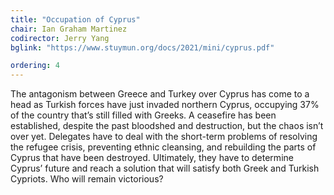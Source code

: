 ```yaml
---
title: "Occupation of Cyprus"
chair: Ian Graham Martinez
codirector: Jerry Yang
bglink: "https://www.stuymun.org/docs/2021/mini/cyprus.pdf"

ordering: 4
---
```

The antagonism between Greece and Turkey over Cyprus has come to a head as Turkish forces have just invaded northern Cyprus, occupying 37% of the country that’s still filled with Greeks. A ceasefire has been established, despite the past bloodshed and destruction, but the chaos isn’t over yet. Delegates have to deal with the short-term problems of resolving the refugee crisis, preventing ethnic cleansing, and rebuilding the parts of Cyprus that have been destroyed. Ultimately, they have to determine Cyprus’ future and reach a solution that will satisfy both Greek and Turkish Cypriots. Who will remain victorious?
